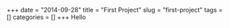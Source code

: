 +++
date = "2014-09-28"
title = "First Project"
slug = "first-project"
tags = []
categories = []
+++
Hello
